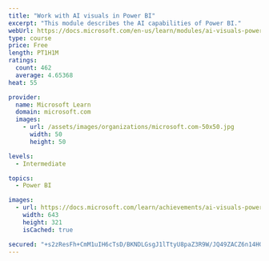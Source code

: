 ```yaml
---
title: "Work with AI visuals in Power BI"
excerpt: "This module describes the AI capabilities of Power BI."
webUrl: https://docs.microsoft.com/en-us/learn/modules/ai-visuals-power-bi/
type: course
price: Free
length: PT1H1M
ratings:
  count: 462
  average: 4.65368
heat: 55

provider:
  name: Microsoft Learn
  domain: microsoft.com
  images:
    - url: /assets/images/organizations/microsoft.com-50x50.jpg
      width: 50
      height: 50

levels:
  - Intermediate

topics:
  - Power BI

images:
  - url: https://docs.microsoft.com/learn/achievements/ai-visuals-power-bi-social.png
    width: 643
    height: 321
    isCached: true

secured: "+s2zResFh+CmM1uIH6cTsD/BKNDLGsgJ1lTtyU8paZ3R9W/JQ49ZACZ6n14HGfJ/efPp1GfUa0CGAImcIzztZEdSO+nDeQto7qg1XU1ZPEIoHCfPq3Ax6mSjZ6Czs4Aea9wNxKQdd3Q+3Sp8zk2y8wjcK+ZeFRQwuLvghTZeqTL5U70LPEalLE88Cf95lpuaAL61nPlReW9rPExILP89golnRoYfoMhrW0yvfik9B3C5h13jcSMtKSkWiV3nnA8aXzn3828gj5eG++/gHG+nJ//LrJh9slRa9qTuzp3X/CL/MYI3wMjPfsWYkt7CplHfv/kk9k7RR2xXsu3wH6kkJRwTcFlsfRswstrs3BDR7XIgh33Zo+dsDf8bFxoE5uHyCeFh8ftWxtZomu/d7CG+OQBLPAJGY6a1+WHTUspwLqU=;b5p/p4EA3N+f9eYzc/t8HA=="
---
```


